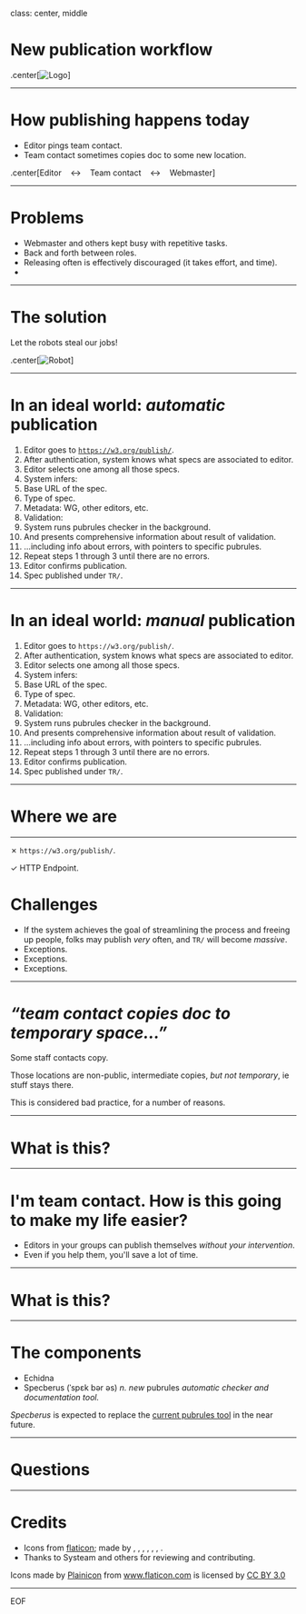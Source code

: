 
class: center, middle

<!--······························································································································
····  If you aren't seeing this as an interactive presentation, in slides, open it with Remarkise:                            ····
····  https://tripu.github.io/remark/remarkise?url=https%3A%2F%2Frawgit.com%2Fw3c%2Fechidna%2Ftripu%2Fmiscellanea%2Fdoc%2Fpresentation.md  ····
·······························································································································-->

# New publication workflow

.center[![Logo](https://raw.githubusercontent.com/w3c/echidna/tripu/miscellanea/doc/w3c-labs-logo.png)]

---

# How publishing happens today

* Editor pings team contact.
* Team contact sometimes copies doc to some new location.

.center[Editor&nbsp;&nbsp;&nbsp;&nbsp;&harr;&nbsp;&nbsp;&nbsp;&nbsp;Team contact&nbsp;&nbsp;&nbsp;&nbsp;&harr;&nbsp;&nbsp;&nbsp;&nbsp;Webmaster]

---

# Problems

* Webmaster and others kept busy with repetitive tasks.
* Back and forth between roles.
* Releasing often is effectively discouraged (it takes effort, and time).
*

---

# The solution

Let the robots steal our jobs!

.center[![Robot](https://raw.githubusercontent.com/w3c/echidna/tripu/miscellanea/doc/robots18.png)]

---

# In an ideal world: *automatic* publication

1. Editor goes to [`https://w3.org/publish/`](https://w3.org/publish/).
  1. After authentication, system knows what specs are associated to editor.
  2. Editor selects one among all those specs.
2. System infers:
  1. Base URL of the spec.
  2. Type of spec.
  2. Metadata: WG, other editors, etc.
3. Validation:
  1. System runs pubrules checker in the background.
  2. And presents comprehensive information about result of validation.
  3. &hellip;including info about errors, with pointers to specific pubrules.
4. Repeat steps 1 through 3 until there are no errors.
5. Editor confirms publication.
6. Spec published under `TR/`.

---

# In an ideal world: *manual* publication

1. Editor goes to `https://w3.org/publish/`.
  1. After authentication, system knows what specs are associated to editor.
  2. Editor selects one among all those specs.
2. System infers:
  1. Base URL of the spec.
  2. Type of spec.
  2. Metadata: WG, other editors, etc.
3. Validation:
  1. System runs pubrules checker in the background.
  2. And presents comprehensive information about result of validation.
  3. &hellip;including info about errors, with pointers to specific pubrules.
4. Repeat steps 1 through 3 until there are no errors.
5. Editor confirms publication.
6. Spec published under `TR/`.

---

# Where we are

---

&#10007; `https://w3.org/publish/`.

&#10003; HTTP Endpoint.

# Challenges

* If the system achieves the goal of streamlining the process and freeing up people, folks may publish *very* often, and `TR/` will become *massive*.
* Exceptions.
* Exceptions.
* Exceptions.

---

# *&ldquo;team contact copies doc to temporary space&hellip;&rdquo;*

Some staff contacts copy.

Those locations are non-public, intermediate copies, *but not temporary*, ie stuff stays there.

This is considered bad practice, for a number of reasons.

---

# What is this?

---

# I'm team contact. How is this going to make my life easier?

* Editors in your groups can publish themselves *without your intervention*.
* Even if you help them, you'll save a lot of time.

---

# What is this?

---

# The components

* Echidna
* Specberus (ˈspɛk bər əs) *n. new* pubrules *automatic checker and documentation tool.*

*Specberus* is expected to replace the [current pubrules tool](http://www.w3.org/2005/07/pubrules) in the near future.

---

# Questions

---

# Credits

* Icons from [flaticon](http://www.flaticon.com/); made by [](), [](), [](), [](), [](), [](), []().
* Thanks to Systeam and others for reviewing and contributing.

<div>Icons made by <a href="http://www.flaticon.com/authors/plainicon" title="Plainicon">Plainicon</a> from <a href="http://www.flaticon.com" title="Flaticon">www.flaticon.com</a>             is licensed by <a href="http://creativecommons.org/licenses/by/3.0/" title="Creative Commons BY 3.0">CC BY 3.0</a></div>

---

EOF

